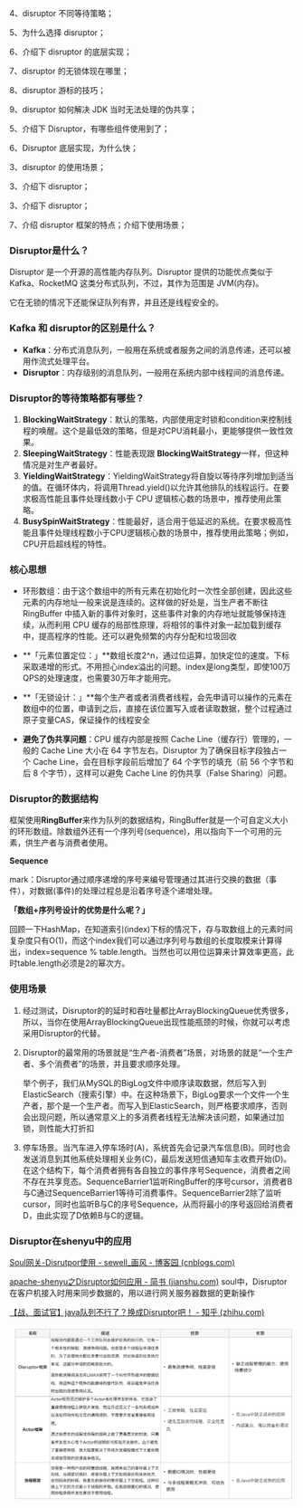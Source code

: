 4、disruptor 不同等待策略；

5、为什么选择 disruptor；

6、介绍下 disruptor 的底层实现；

7、disruptor 的无锁体现在哪里；

8、disruptor 游标的技巧；

9、disruptor 如何解决 JDK 当时无法处理的伪共享；

5、介绍下 Disruptor，有哪些组件使用到了；

6、Disruptor 底层实现，为什么快；

3、disruptor 的使用场景；

3、介绍下 disruptor；

3、介绍下 disruptor；

7、介绍 disruptor 框架的特点；介绍下使用场景；



### Disruptor是什么？

Disruptor 是一个开源的高性能内存队列。Disruptor 提供的功能优点类似于 Kafka、RocketMQ 这类分布式队列，不过，其作为范围是 JVM(内存)。

它在无锁的情况下还能保证队列有界，并且还是线程安全的。



### Kafka 和 disruptor的区别是什么？

- **Kafka**：分布式消息队列，一般用在系统或者服务之间的消息传递，还可以被用作流式处理平台。
- **Disruptor**：内存级别的消息队列，一般用在系统内部中线程间的消息传递。



### Disruptor的等待策略都有哪些？

1. **BlockingWaitStrategy**：默认的策略，内部使用定时锁和condition来控制线程的唤醒。这个是最低效的策略，但是对CPU消耗最小，更能够提供一致性效果。
2. **SleepingWaitStrategy**：性能表现跟 **BlockingWaitStrategy**一样，但这种情况是对生产者最好。
3. **YieldingWaitStrategy**：YieldingWaitStrategy将自旋以等待序列增加到适当的值。在循环体内，将调用Thread.yield()以允许其他排队的线程运行。在要求极高性能且事件处理线数小于 CPU 逻辑核心数的场景中，推荐使用此策略。
4. **BusySpinWaitStrategy**：性能最好，适合用于低延迟的系统。在要求极高性能且事件处理线程数小于CPU逻辑核心数的场景中，推荐使用此策略；例如，CPU开启超线程的特性。



### 核心思想

- 环形数组：由于这个数组中的所有元素在初始化时一次性全部创建，因此这些元素的内存地址一般来说是连续的。这样做的好处是，当生产者不断往 RingBuffer 中插入新的事件对象时，这些事件对象的内存地址就能够保持连续，从而利用 CPU 缓存的局部性原理，将相邻的事件对象一起加载到缓存中，提高程序的性能。还可以避免频繁的内存分配和垃圾回收

- **「元素位置定位：」**数组长度2^n，通过位运算，加快定位的速度。下标采取递增的形式。不用担心index溢出的问题。index是long类型，即使100万QPS的处理速度，也需要30万年才能用完。

- **「无锁设计：」**每个生产者或者消费者线程，会先申请可以操作的元素在数组中的位置，申请到之后，直接在该位置写入或者读取数据，整个过程通过原子变量CAS，保证操作的线程安全

- **避免了伪共享问题**：CPU 缓存内部是按照 Cache Line（缓存行）管理的，一般的 Cache Line 大小在 64 字节左右。Disruptor 为了确保目标字段独占一个 Cache Line，会在目标字段前后增加了 64 个字节的填充（前 56 个字节和后 8 个字节），这样可以避免 Cache Line 的伪共享（False Sharing）问题。



### Disruptor的数据结构

框架使用**RingBuffer**来作为队列的数据结构，RingBuffer就是一个可自定义大小的环形数组。除数组外还有一个序列号(sequence)，用以指向下一个可用的元素，供生产者与消费者使用。



**Sequence**

mark：Disruptor通过顺序递增的序号来编号管理通过其进行交换的数据（事件），对数据(事件)的处理过程总是沿着序号逐个递增处理。

**「数组+序列号设计的优势是什么呢？」**

回顾一下HashMap，在知道索引(index)下标的情况下，存与取数组上的元素时间复杂度只有O(1)，而这个index我们可以通过序列号与数组的长度取模来计算得出，index=sequence % table.length。当然也可以用位运算来计算效率更高，此时table.length必须是2的幂次方。



### 使用场景

1. 经过测试，Disruptor的的延时和吞吐量都比ArrayBlockingQueue优秀很多，所以，当你在使用ArrayBlockingQueue出现性能瓶颈的时候，你就可以考虑采用Disruptor的代替。

2. Disruptor的最常用的场景就是“生产者-消费者”场景，对场景的就是“一个生产者、多个消费者”的场景，并且要求顺序处理。

   举个例子，我们从MySQL的BigLog文件中顺序读取数据，然后写入到ElasticSearch（搜索引擎）中。在这种场景下，BigLog要求一个文件一个生产者，那个是一个生产者。而写入到ElasticSearch，则严格要求顺序，否则会出现问题，所以通常意义上的多消费者线程无法解决该问题，如果通过加锁，则性能大打折扣

3. 停车场景。当汽车进入停车场时(A)，系统首先会记录汽车信息(B)。同时也会发送消息到其他系统处理相关业务(C)，最后发送短信通知车主收费开始(D)。在这个结构下，每个消费者拥有各自独立的事件序号Sequence，消费者之间不存在共享竞态。SequenceBarrier1监听RingBuffer的序号cursor，消费者B与C通过SequenceBarrier1等待可消费事件。SequenceBarrier2除了监听cursor，同时也监听B与C的序号Sequence，从而将最小的序号返回给消费者D，由此实现了D依赖B与C的逻辑。



### Disruptor在shenyu中的应用

[Soul网关-Disrutpor使用 - sewell_画风 - 博客园 (cnblogs.com)](https://www.cnblogs.com/sewell/p/15212221.html)

[apache-shenyu之Disruptor如何应用 - 简书 (jianshu.com)](https://www.jianshu.com/p/406d3272668e)
soul中，Disruptor在客户机接入时用来同步数据的，用以进行网关服务器数据的更新操作

[【战、面试官】java队列不行了？换成Disruptor吧！ - 知乎 (zhihu.com)](https://zhuanlan.zhihu.com/p/532482184)

![image-20230615150149929](./image/image-20230615150149929.png)
